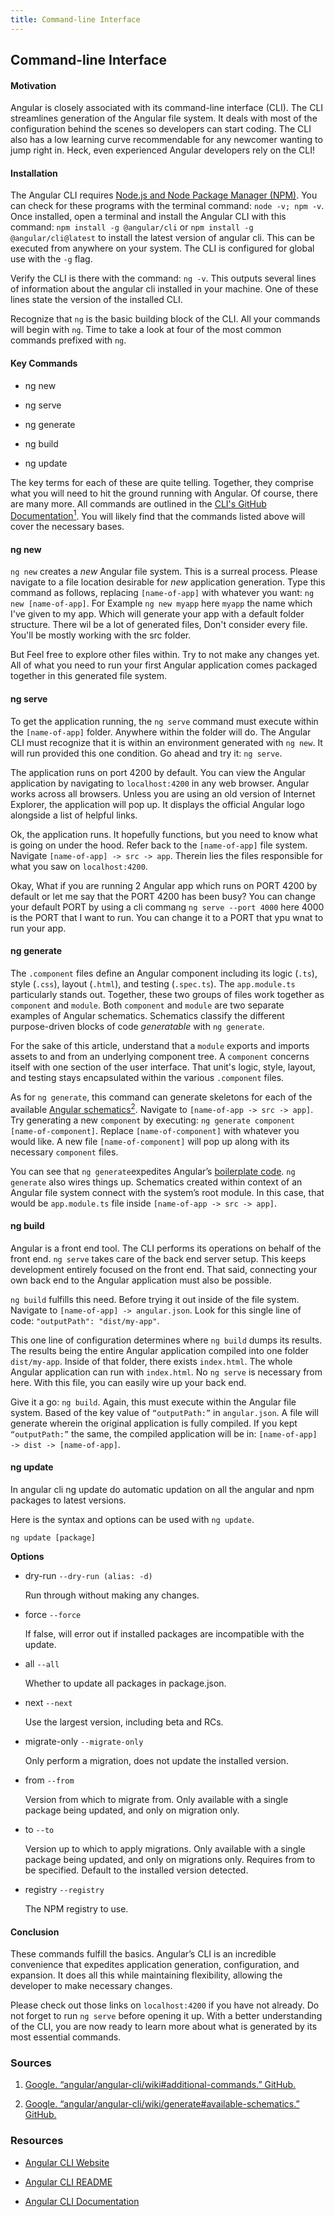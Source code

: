 ```yaml
---
title: Command-line Interface
---
```


## Command-line Interface

#### Motivation

Angular is closely associated with its command-line interface (CLI). The CLI streamlines generation of the Angular file system. It deals with most of the configuration behind the scenes so developers can start coding. The CLI also has a low learning curve recommendable for any newcomer wanting to jump right in. Heck, even experienced Angular developers rely on the CLI!

#### Installation

The Angular CLI requires [Node.js and Node Package Manager (NPM)](https://nodejs.org/en/). You can check for these programs with the terminal command: `node -v; npm -v`. Once installed, open a terminal and install the Angular CLI with this command: `npm install -g @angular/cli` or `npm install -g @angular/cli@latest` to install the latest version of angular cli. This can be executed from anywhere on your system. The CLI is configured for global use with the `-g` flag.

Verify the CLI is there with the command: `ng -v`. This outputs several lines of information about the angular cli installed in your machine. One of these lines state the version of the installed CLI.

Recognize that `ng` is the basic building block of the CLI. All your commands will begin with `ng`. Time to take a look at four of the most common commands prefixed with `ng`.

#### Key Commands

* ng new

* ng serve

* ng generate

* ng build

* ng update

The key terms for each of these are quite telling. Together, they comprise what you will need to hit the ground running with Angular. Of course, there are many more. All commands are outlined in the [CLI's GitHub Documentation<sup>1</sup>](https://github.com/angular/angular-cli/wiki#additional-commands). You will likely find that the commands listed above will cover the necessary bases.

#### ng new

`ng new` creates a *new* Angular file system. This is a surreal process. Please navigate to a file location desirable for *new* application generation. Type this command as follows, replacing `[name-of-app]` with whatever you want: `ng new [name-of-app]`. For Example `ng new myapp` here `myapp` the name which I've given to my app. Which will generate your app with a default folder structure. There wil be a lot of generated files, Don't consider every file. You'll be mostly working with the src folder.

But Feel free to explore other files within. Try to not make any changes yet. All of what you need to run your first Angular application comes packaged together in this generated file system.

#### ng serve

To get the application running, the `ng serve` command must execute within the `[name-of-app]` folder. Anywhere within the folder will do. The Angular CLI must recognize that it is within an environment generated with  `ng new`. It will run provided this one condition. Go ahead and try it: `ng serve`.

The application runs on port 4200 by default. You can view the Angular application by navigating to `localhost:4200` in any web browser. Angular works across all browsers. Unless you are using an old version of Internet Explorer, the application will pop up. It displays the official Angular logo alongside a list of helpful links.

Ok, the application runs. It hopefully functions, but you need to know what is going on under the hood. Refer back to the `[name-of-app]` file system. Navigate `[name-of-app] -> src -> app`. Therein lies the files responsible for what you saw on `localhost:4200`.

Okay, What if you are running 2 Angular app which runs on PORT 4200 by default or let me say that the PORT 4200 has been busy? You can change your default PORT by using a cli commang `ng serve --port 4000` here 4000 is the PORT that I want to run. You can change it to a PORT that ypu wnat to run your app.

#### ng generate

The `.component` files define an Angular component including its logic (`.ts`), style (`.css`), layout (`.html`), and testing (`.spec.ts`). The `app.module.ts` particularly stands out. Together, these two groups of files work together as `component` and `module`. Both `component` and `module` are two separate examples of Angular schematics. Schematics classify the different purpose-driven blocks of code *generatable* with `ng generate`.

For the sake of this article, understand that a `module` exports and imports assets to and from an underlying component tree. A `component` concerns itself with one section of the user interface. That unit's logic, style, layout, and testing stays encapsulated within the various `.component` files.

As for `ng generate`, this command can generate skeletons for each of the available [Angular schematics<sup>2</sup>](https://github.com/angular/angular-cli/wiki/generate#available-schematics). Navigate to `[name-of-app -> src -> app]`. Try generating a new `component` by executing: `ng generate component [name-of-component]`. Replace `[name-of-component]` with whatever you would like. A new file `[name-of-component]` will pop up along with its necessary `component` files.

You can see that `ng generate`expedites Angular’s [boilerplate code](https://en.wikipedia.org/wiki/Boilerplate_code). `ng generate` also wires things up. Schematics created within context of an Angular file system connect with the system’s root module. In this case, that would be `app.module.ts` file inside `[name-of-app -> src -> app]`.

#### ng build

Angular is a front end tool. The CLI performs its operations on behalf of the front end. `ng serve` takes care of the back end server setup. This keeps development entirely focused on the front end. That said, connecting your own back end to the Angular application must also be possible.

`ng build` fulfills this need. Before trying it out inside of the file system. Navigate to `[name-of-app] -> angular.json`. Look for this single line of code: `"outputPath": "dist/my-app"`.

This one line of configuration determines where `ng build` dumps its results. The results being the entire Angular application compiled into one folder `dist/my-app`. Inside of that folder, there exists `index.html`. The whole Angular application can run with `index.html`. No `ng serve` is necessary from here. With this file, you can easily wire up your back end.

Give it a go: `ng build`. Again, this must execute within the Angular file system. Based of the key value of `“outputPath:”` in `angular.json`. A file will generate wherein the original application is fully compiled. If you kept `“outputPath:”` the same, the compiled application will be in: `[name-of-app] -> dist -> [name-of-app]`.

#### ng update

In angular cli ng update do automatic updation on all the angular and npm packages to latest versions.

Here is the syntax and options can be used with `ng update`.

`ng update [package]`

**Options**
- dry-run
`--dry-run (alias: -d)`

  Run through without making any changes.

- force
`--force`

  If false, will error out if installed packages are incompatible with the update.

- all
`--all`

  Whether to update all packages in package.json.

- next
`--next`

  Use the largest version, including beta and RCs.

- migrate-only
`--migrate-only`

  Only perform a migration, does not update the installed version.

- from
`--from`

  Version from which to migrate from. Only available with a single package being updated, and only on migration only.

- to
`--to`

  Version up to which to apply migrations. Only available with a single package being updated, and only on migrations only.   Requires from to be specified. Default to the installed version detected.

- registry
`--registry`

  The NPM registry to use.

#### Conclusion

These commands fulfill the basics. Angular’s CLI is an incredible convenience that expedites application generation, configuration, and expansion. It does all this while maintaining flexibility, allowing the developer to make necessary changes.

Please check out those links on `localhost:4200` if you have not already. Do not forget to run `ng serve` before opening it up. With a better understanding of the CLI, you are now ready to learn more about what is generated by its most essential commands.

### Sources

1. [Google. “angular/angular-cli/wiki#additional-commands.” GitHub.](https://github.com/angular/angular-cli/wiki#additional-commands)

2. [Google. “angular/angular-cli/wiki/generate#available-schematics.” GitHub.](https://github.com/angular/angular-cli/wiki/generate#available-schematics)

### Resources

- [Angular CLI Website](https://cli.angular.io)

- [Angular CLI README](https://github.com/angular/angular-cli#angular-cli)

- [Angular CLI Documentation](https://github.com/angular/angular-cli/wiki)
